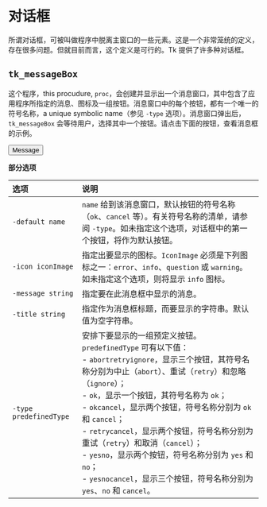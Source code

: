 # 对话框

所谓对话框，可被叫做程序中脱离主窗口的一些元素。这是一个非常笼统的定义，存在很多问题。但就目前而言，这个定义是可行的。Tk 提供了许多种对话框。


## `tk_messageBox`

这个程序，this procudure, `proc`，会创建并显示出一个消息窗口，其中包含了应用程序所指定的消息、图标及一组按钮。消息窗口中的每个按钮，都有一个唯一的符号名称，a unique symbolic name（参见 `-type` 选项）。消息窗口弹出后，`tk_messageBox` 会等待用户，选择其中一个按钮。请点击下面的按钮，查看消息框的示例。


<input type="button" value="Message" onClick="alert('This is a message box')" />



**部分选项**

| 选项 | 说明 |
| :-- | :-- |
| `-default name` | `name` 给到该消息窗口，默认按钮的符号名称（`ok`、`cancel` 等）。有关符号名称的清单，请参阅 `-type`。如未指定这个选项，对话框中的第一个按钮，将作为默认按钮。 |
| `-icon iconImage` | 指定出要显示的图标。`IconImage` 必须是下列图标之一：`error`、`info`、`question` 或 `warning`。如未指定这个选项，则将显示 `info` 图标。 |
| `-message string` | 指定要在此消息框中显示的消息。 |
| `-title string` | 指定作为消息框标题，而要显示的字符串。默认值为空字符串。 |
| `-type predefinedType` | 安排下要显示的一组预定义按钮。`predefinedType` 可有以下值：<br />- `abortretryignore`，显示三个按钮，其符号名称分别为中止（`abort`）、重试（`retry`）和忽略（`ignore`）；<br />- `ok`，显示一个按钮，其符号名称为 `ok`；<br />- `okcancel`，显示两个按钮，符号名称分别为 `ok` 和 `cancel`；<br />- `retrycancel`，显示两个按钮，符号名称分别为重试（`retry`）和取消（`cancel`）；<br />- `yesno`，显示两个按钮，符号名称分别为 `yes` 和 `no`；<br />- `yesnocancel`，显示三个按钮，符号名称分别为 `yes`、`no` 和 `cancel`。 |
